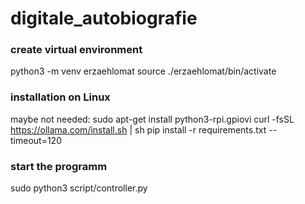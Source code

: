 # digitale_autobiografie

### create virtual environment
python3 -m venv erzaehlomat
source ./erzaehlomat/bin/activate

### installation on Linux
maybe not needed: sudo apt-get install python3-rpi.gpiovi
curl -fsSL https://ollama.com/install.sh | sh
pip install -r requirements.txt --timeout=120

### start the programm
sudo python3 script/controller.py
